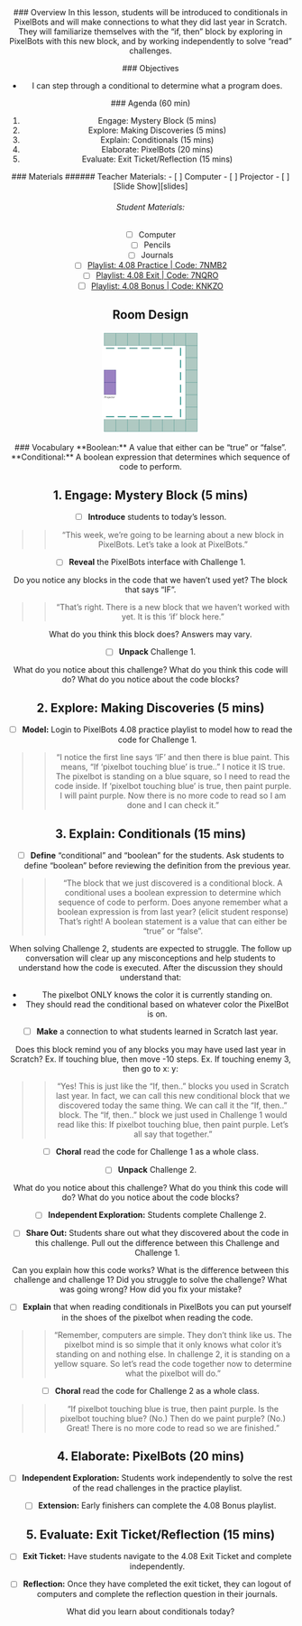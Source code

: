 <header class='header' title='Reading Conditionals' subtitle='Lesson 08'/>

<notable>
<iconp src='/icons/activity.png'>### Overview</iconp>
In this lesson, students will be introduced to conditionals in PixelBots and will make connections to what they did last year in Scratch. They will familiarize themselves with the “if, then” block by exploring in PixelBots with this new block, and by working independently to solve “read” challenges.


<iconp src='/icons/objectives.png'>### Objectives</iconp>
- I can step through a conditional to determine what a program does.

<iconp src='/icons/agenda.png'>### Agenda (60 min)</iconp>
1. Engage: Mystery Block (5 mins)
1. Explore: Making Discoveries (5 mins)
1. Explain: Conditionals (15 mins)
1. Elaborate: PixelBots (20 mins)
1. Evaluate: Exit Ticket/Reflection (15 mins)

<note>
<iconp src='/icons/materials.png'>### Materials</iconp>
###### Teacher Materials:
- [ ] Computer
- [ ] Projector
- [ ] [Slide Show][slides]

###### Student Materials:
- [ ] Computer
- [ ] Pencils
- [ ] Journals
- [ ] [Playlist: 4.08 Practice | Code: 7NMB2][practice]
- [ ] [Playlist: 4.08 Exit | Code: 7NQRO][exit]
- [ ] [Playlist: 4.08 Bonus | Code: KNKZO][extension]

</note>

## Room Design
![room](/images/layout-online.png)

<note>
<iconp src='/icons/vocab.png'>### Vocabulary</iconp>
**Boolean:** A value that either can be “true” or “false”.
**Conditional:** A boolean expression that determines which sequence of code to perform.
</note>

<pagebreak/>

## 1. Engage: Mystery Block (5 mins)
- [ ] **Introduce** students to today’s lesson.
>>“This week, we’re going to be learning about a new block in PixelBots. Let’s take a look at PixelBots.”

- [ ] **Reveal** the PixelBots interface with Challenge 1.

<iconp type='question'>Do you notice any blocks in the code that we haven’t used yet?</iconp>
<iconp type='answer'>The block that says “IF”.</iconp>

>>“That’s right. There is a new block that we haven’t worked with yet. It is this ‘if’ block here.”

<iconp type='question'>What do you think this block does?</iconp>
<iconp type='answer'>Answers may vary.</iconp>

- [ ] **Unpack** Challenge 1.

<iconp type='question'>What do you notice about this challenge?</iconp>
<iconp type='question'>What do you think this code will do?</iconp>
<iconp type='question'>What do you notice about the code blocks?</iconp>

## 2. Explore: Making Discoveries (5 mins)
- [ ] **Model:** Login to PixelBots 4.08 practice playlist to model how to read the code for Challenge 1.
>>“I notice the first line says ‘IF’ and then there is blue paint. This means, “If ‘pixelbot touching blue’ is true..” I notice it IS true. The pixelbot is standing on a blue square, so I need to read the code inside. If ‘pixelbot touching blue’ is true, then paint purple. I will paint purple. Now there is no more code to read so I am done and I can check it.”

## 3. Explain: Conditionals (15 mins)
- [ ] **Define** “conditional”  and “boolean” for the students. Ask students to define “boolean” before reviewing the definition from the previous year.

>>“The block that we just discovered is a conditional block. A conditional uses a boolean expression to determine which sequence of code to perform. Does anyone remember what a boolean expression is from last year? (elicit student response) That’s right! A boolean statement is a value that can either be “true” or “false”.

<note type='tip'>When solving Challenge 2, students are expected to struggle. The follow up conversation will clear up any misconceptions and help students to understand how the code is executed. After the discussion they should understand that:
- The pixelbot ONLY knows the color it is currently standing on.
- They should read the conditional based on whatever color the PixelBot is on.</note>

- [ ] **Make** a connection to what students learned in Scratch last year.

<iconp type='question'>Does this block remind you of any blocks you may have used last year in Scratch?</iconp>
<iconp type='answer'>Ex. If touching blue, then move -10 steps.</iconp>
<iconp type='answer'>Ex. If touching enemy 3, then go to x: y:</iconp>

>>“Yes! This is just like the “If, then..” blocks you used in Scratch last year. In fact, we can call this new conditional block that we discovered today the same thing. We can call it the “If, then..” block. The “If, then..” block we just used in Challenge 1 would read like this: If pixelbot touching blue, then paint purple. Let’s all say that together.”

- [ ] **Choral** read the code for Challenge 1 as a whole class.

- [ ] **Unpack** Challenge 2.

<iconp type='question'>What do you notice about this challenge?</iconp>
<iconp type='question'>What do you think this code will do?</iconp>
<iconp type='question'>What do you notice about the code blocks?</iconp>

- [ ] **Independent Exploration:** Students complete Challenge 2.

- [ ] **Share Out:** Students share out what they discovered about the code in this challenge. Pull out the difference between this Challenge and Challenge 1.

<iconp type='question'>Can you explain how this code works?</iconp>
<iconp type='question'>What is the difference between this challenge and challenge 1?</iconp>
<iconp type='question'>Did you struggle to solve the challenge? What was going wrong?</iconp>
<iconp type='question'>How did you fix your mistake?</iconp>

- [ ] **Explain** that when reading conditionals in PixelBots you can put yourself in the shoes of the pixelbot when reading the code.
>>“Remember, computers are simple. They don’t think like us. The pixelbot mind is so simple that it only knows what color it’s standing on and nothing else. In challenge 2, it is standing on a yellow square. So let’s read the code together now to determine what the pixelbot will do.”

- [ ] **Choral** read the code for Challenge 2 as a whole class.
>>“If pixelbot touching blue is true, then paint purple. Is the pixelbot touching blue? (No.) Then do we paint purple? (No.) Great! There is no more code to read so we are finished.”

## 4. Elaborate: PixelBots (20 mins)
- [ ] **Independent Exploration:** Students work independently to solve the rest of the read challenges in the practice playlist.

- [ ] **Extension:** Early finishers can complete the 4.08 Bonus playlist.

## 5. Evaluate: Exit Ticket/Reflection (15 mins)
- [ ] **Exit Ticket:** Have students navigate to the 4.08 Exit Ticket and complete independently.

- [ ] **Reflection:** Once they have completed the exit ticket, they can logout of computers and complete the reflection question in their journals.

<iconp type='question'>What did you learn about conditionals today?</iconp>

</notable>

[slides]: https://drive.google.com/open?id=1APQFFIbMZA6MM3fWu49BxtFS-fAr3smWblmbXkkTDoc
[practice]: http://www.pixelbots.io/7NMB2
[exit]: http://www.pixelbots.io/7NQRO
[extension]: http://www.pixelbots.io/KNKZO
